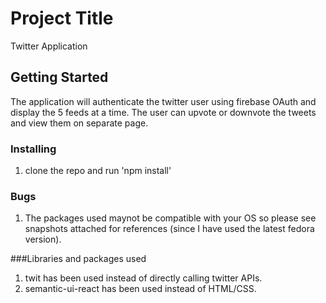 # Project Title

Twitter Application

## Getting Started

The application will authenticate the twitter user using firebase OAuth and display the 5 feeds at a time. The user can upvote or downvote the tweets and view them on separate page. 



### Installing

1. clone the repo and run 'npm install'

### Bugs
1. The packages used maynot be compatible with your OS so please see snapshots attached for references (since I have used the latest fedora version).

###Libraries and packages used
1. twit has been used instead of directly calling twitter APIs.
2. semantic-ui-react has been used instead of HTML/CSS.
